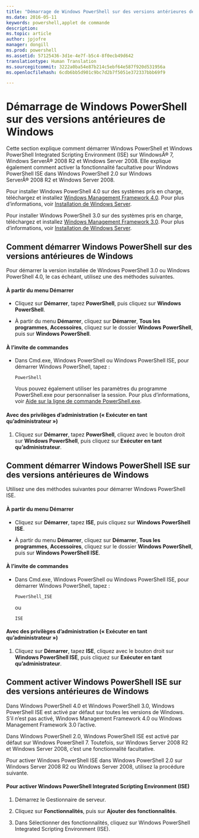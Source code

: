 ```yaml
---
title: "Démarrage de Windows PowerShell sur des versions antérieures de Windows"
ms.date: 2016-05-11
keywords: powershell,applet de commande
description: 
ms.topic: article
author: jpjofre
manager: dongill
ms.prod: powershell
ms.assetid: 57125436-3d1e-4e7f-b5c4-8f0ecb49d642
translationtype: Human Translation
ms.sourcegitcommit: 3222a0ba54e87b214c5ebf64e587f920d531956a
ms.openlocfilehash: 6cdb6bb5d901c9bc7d2b7f5051e372337bbb69f9

---
```


# Démarrage de Windows PowerShell sur des versions antérieures de Windows
Cette section explique comment démarrer Windows PowerShell et Windows PowerShell Integrated Scripting Environment (ISE) sur WindowsÂ® 7, Windows ServerÂ® 2008 R2 et Windows Server 2008. Elle explique également comment activer la fonctionnalité facultative pour Windows PowerShell ISE dans Windows PowerShell 2.0 sur Windows ServerÂ® 2008 R2 et Windows Server 2008.

Pour installer Windows PowerShell 4.0 sur des systèmes pris en charge, téléchargez et installez [Windows Management Framework 4.0](http://go.microsoft.com/fwlink/?LinkID=293881). Pour plus d’informations, voir [Installation de Windows Server](Installing-Windows-PowerShell.md).

Pour installer Windows PowerShell 3.0 sur des systèmes pris en charge, téléchargez et installez [Windows Management Framework 3.0](http://go.microsoft.com/fwlink/?LinkID=240290). Pour plus d’informations, voir [Installation de Windows Server](Installing-Windows-PowerShell.md).

## Comment démarrer Windows PowerShell sur des versions antérieures de Windows
Pour démarrer la version installée de Windows PowerShell 3.0 ou Windows PowerShell 4.0, le cas échéant, utilisez une des méthodes suivantes.

#### À partir du menu Démarrer

-   Cliquez sur **Démarrer**, tapez **PowerShell**, puis cliquez sur **Windows PowerShell**.

-   À partir du menu **Démarrer**, cliquez sur **Démarrer**, **Tous les programmes**, **Accessoires**, cliquez sur le dossier **Windows PowerShell**, puis sur **Windows PowerShell**.

#### À l’invite de commandes

-   Dans Cmd.exe, Windows PowerShell ou Windows PowerShell ISE, pour démarrer Windows PowerShell, tapez :

    ```
    PowerShell
    ```

    Vous pouvez également utiliser les paramètres du programme PowerShell.exe pour personnaliser la session. Pour plus d’informations, voir [Aide sur la ligne de commande PowerShell.exe](../core-powershell/console/PowerShell.exe-Command-Line-Help.md).

#### Avec des privilèges d’administration (« Exécuter en tant qu’administrateur »)

1.  Cliquez sur **Démarrer**, tapez **PowerShell**, cliquez avec le bouton droit sur **Windows PowerShell**, puis cliquez sur **Exécuter en tant qu’administrateur**.

## Comment démarrer Windows PowerShell ISE sur des versions antérieures de Windows
Utilisez une des méthodes suivantes pour démarrer Windows PowerShell ISE.

#### À partir du menu Démarrer

-   Cliquez sur **Démarrer**, tapez **ISE**, puis cliquez sur **Windows PowerShell ISE**.

-   À partir du menu **Démarrer**, cliquez sur **Démarrer**, **Tous les programmes**, **Accessoires**, cliquez sur le dossier **Windows PowerShell**, puis sur **Windows PowerShell ISE**.

#### À l’invite de commandes

-   Dans Cmd.exe, Windows PowerShell ou Windows PowerShell ISE, pour démarrer Windows PowerShell, tapez :

    ```
    PowerShell_ISE
    ```

    ou

    ```
    ISE
    ```

#### Avec des privilèges d’administration (« Exécuter en tant qu’administrateur »)

1.  Cliquez sur **Démarrer**, tapez **ISE**, cliquez avec le bouton droit sur **Windows PowerShell ISE**, puis cliquez sur **Exécuter en tant qu’administrateur**.

## Comment activer Windows PowerShell ISE sur des versions antérieures de Windows
Dans Windows PowerShell 4.0 et Windows PowerShell 3.0, Windows PowerShell ISE est activé par défaut sur toutes les versions de Windows. S’il n’est pas activé, Windows Management Framework 4.0 ou Windows Management Framework 3.0 l’active.

Dans Windows PowerShell 2.0, Windows PowerShell ISE est activé par défaut sur Windows PowerShell 7. Toutefois, sur Windows Server 2008 R2 et Windows Server 2008, c’est une fonctionnalité facultative.

Pour activer Windows PowerShell ISE dans Windows PowerShell 2.0 sur Windows Server 2008 R2 ou Windows Server 2008, utilisez la procédure suivante.

#### Pour activer Windows PowerShell Integrated Scripting Environment (ISE)

1.  Démarrez le Gestionnaire de serveur.

2.  Cliquez sur **Fonctionnalités**, puis sur **Ajouter des fonctionnalités**.

3.  Dans Sélectionner des fonctionnalités, cliquez sur Windows PowerShell Integrated Scripting Environment (ISE).




<!--HONumber=Aug16_HO4-->



